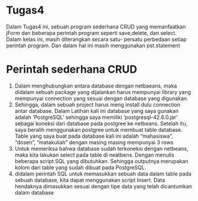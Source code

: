 # Tugas4

Dalam Tugas4 ini, sebuah program sederhana CRUD yang memanfaatkan jForm dan beberapa perintah program seperti save,delete, dan select. Dalam kelas ini, masih diterangkan secara satu- persatu perbedaan setiap perintah program. Dan dalam hal ini masih menggunakan pst.statement

# Perintah sederhana CRUD
1. Dalam menghubungkan antara database dengan netbaeans, maka didalam sebuah
package yang dijalankan harus mempunyai library yang mempunyai connection yang
sesuai dengan database yang digunakan.
2. Sehingga, dalam sebuah project harus meng install dulu connection antar database.
Dalam Latihan kali ini database yang saya gunakan adalah ‘PostgreSQL’ sehingga
saya memiliki ‘postgresql-42.6.0.jar’ sebagai koneksi dari database pada postgree ke
netbeans. Setelah itu, saya beralih menggunakan postgree untuk membuat table
database. Table yang saya buat pada database kali ini adalah “mahasiswa”, “dosen”,
“matakuliah” dengan masing masing mempunyai 3 rows
3. Untuk memeriksa bahwa database sudah terkoneksi dengan netbeans, maka kita
lakukan select pada table di neatbens. Dengan menulis beberapa script SQL yang
dibutuhkan. Sehingga outputnya merupakan kolom dari table yang sudah dibuat pada
PostgreSQL.
4. didalam perintah SQL untuk memasukkan sebuah data dalam table pada sebuah
database, kita dapat menggunakan script Insert. Data hendaknya dimasukkan sesuai
dengan tipe data yang telah dicantumkan dalam database
